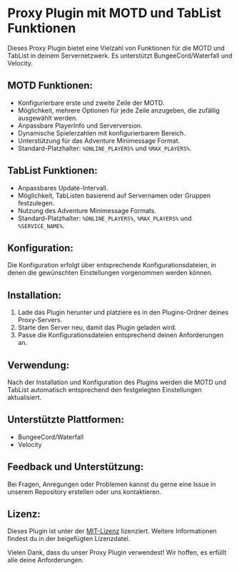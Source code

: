 # Proxy Plugin mit MOTD und TabList Funktionen

Dieses Proxy Plugin bietet eine Vielzahl von Funktionen für die MOTD und TabList in deinem Servernetzwerk. Es unterstützt BungeeCord/Waterfall und Velocity.

## MOTD Funktionen:

- Konfigurierbare erste und zweite Zeile der MOTD.
- Möglichkeit, mehrere Optionen für jede Zeile anzugeben, die zufällig ausgewählt werden.
- Anpassbare PlayerInfo und Serverversion.
- Dynamische Spielerzahlen mit konfigurierbarem Bereich.
- Unterstützung für das Adventure Minimessage Format.
- Standard-Platzhalter: `%ONLINE_PLAYERS%` und `%MAX_PLAYERS%`.

## TabList Funktionen:

- Anpassbares Update-Intervall.
- Möglichkeit, TabListen basierend auf Servernamen oder Gruppen festzulegen.
- Nutzung des Adventure Minimessage Formats.
- Standard-Platzhalter: `%ONLINE_PLAYERS%`, `%MAX_PLAYERS%` und `%SERVICE_NAME%`.

## Konfiguration:

Die Konfiguration erfolgt über entsprechende Konfigurationsdateien, in denen die gewünschten Einstellungen vorgenommen werden können.

## Installation:

1. Lade das Plugin herunter und platziere es in den Plugins-Ordner deines Proxy-Servers.
2. Starte den Server neu, damit das Plugin geladen wird.
3. Passe die Konfigurationsdateien entsprechend deinen Anforderungen an.

## Verwendung:

Nach der Installation und Konfiguration des Plugins werden die MOTD und TabList automatisch entsprechend den festgelegten Einstellungen aktualisiert.

## Unterstützte Plattformen:

- BungeeCord/Waterfall
- Velocity

## Feedback und Unterstützung:

Bei Fragen, Anregungen oder Problemen kannst du gerne eine Issue in unserem Repository erstellen oder uns kontaktieren.

## Lizenz:

Dieses Plugin ist unter der [MIT-Lizenz](https://opensource.org/licenses/MIT) lizenziert. Weitere Informationen findest du in der beigefügten Lizenzdatei.

Vielen Dank, dass du unser Proxy Plugin verwendest! Wir hoffen, es erfüllt alle deine Anforderungen.

